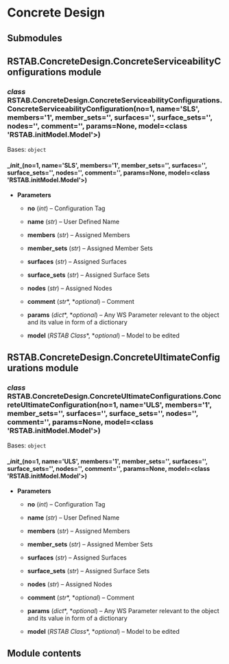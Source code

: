 # Concrete Design

## Submodules

## RSTAB.ConcreteDesign.ConcreteServiceabilityConfigurations module


### _class_ RSTAB.ConcreteDesign.ConcreteServiceabilityConfigurations.ConcreteServiceabilityConfiguration(no=1, name='SLS', members='1', member_sets='', surfaces='', surface_sets='', nodes='', comment='', params=None, model=<class 'RSTAB.initModel.Model'>)
Bases: `object`


#### \__init__(no=1, name='SLS', members='1', member_sets='', surfaces='', surface_sets='', nodes='', comment='', params=None, model=<class 'RSTAB.initModel.Model'>)

* **Parameters**

    
    * **no** (*int*) – Configuration Tag


    * **name** (*str*) – User Defined Name


    * **members** (*str*) – Assigned Members


    * **member_sets** (*str*) – Assigned Member Sets


    * **surfaces** (*str*) – Assigned Surfaces


    * **surface_sets** (*str*) – Assigned Surface Sets


    * **nodes** (*str*) – Assigned Nodes


    * **comment** (*str**, **optional*) – Comment


    * **params** (*dict**, **optional*) – Any WS Parameter relevant to the object and its value in form of a dictionary


    * **model** (*RSTAB Class**, **optional*) – Model to be edited


## RSTAB.ConcreteDesign.ConcreteUltimateConfigurations module


### _class_ RSTAB.ConcreteDesign.ConcreteUltimateConfigurations.ConcreteUltimateConfiguration(no=1, name='ULS', members='1', member_sets='', surfaces='', surface_sets='', nodes='', comment='', params=None, model=<class 'RSTAB.initModel.Model'>)
Bases: `object`


#### \__init__(no=1, name='ULS', members='1', member_sets='', surfaces='', surface_sets='', nodes='', comment='', params=None, model=<class 'RSTAB.initModel.Model'>)

* **Parameters**

    
    * **no** (*int*) – Configuration Tag


    * **name** (*str*) – User Defined Name


    * **members** (*str*) – Assigned Members


    * **member_sets** (*str*) – Assigned Member Sets


    * **surfaces** (*str*) – Assigned Surfaces


    * **surface_sets** (*str*) – Assigned Surface Sets


    * **nodes** (*str*) – Assigned Nodes


    * **comment** (*str**, **optional*) – Comment


    * **params** (*dict**, **optional*) – Any WS Parameter relevant to the object and its value in form of a dictionary


    * **model** (*RSTAB Class**, **optional*) – Model to be edited


## Module contents
